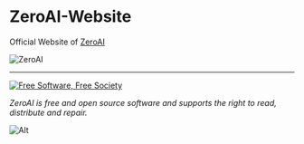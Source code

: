 # ZeroAI-Website
Official Website of
[ZeroAI](https://zeroaifoundation.github.io/ZeroAI-Website/index.html)


![ZeroAI]([https://zeroaifoundation.github.io/ZeroAI-Website/components/images/zeroai.png])


-----------------------------------------------------------------------------------

<a href="http://u.fsf.org/16e"><img src="https://static.fsf.org/nosvn/images/badges/fsfs_icons_red-bg.png" alt="Free Software, Free Society"></a>   

*ZeroAI is free and open source software and supports the right to read, distribute and repair.*


![Alt](https://repobeats.axiom.co/api/embed/d2897eb81239aab92e1394b6d833b19c8dbac24c.svg "Repobeats analytics image")
